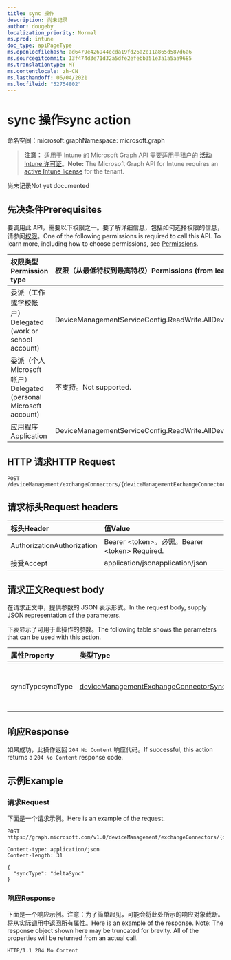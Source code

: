 ```yaml
---
title: sync 操作
description: 尚未记录
author: dougeby
localization_priority: Normal
ms.prod: intune
doc_type: apiPageType
ms.openlocfilehash: ad6479e426944ecda19fd26a2e11a865d587d6a6
ms.sourcegitcommit: 13f474d3e71d32a5dfe2efebb351e3a1a5aa9685
ms.translationtype: MT
ms.contentlocale: zh-CN
ms.lasthandoff: 06/04/2021
ms.locfileid: "52754802"
---
```

# <a name="sync-action"></a><span data-ttu-id="684d5-103">sync 操作</span><span class="sxs-lookup"><span data-stu-id="684d5-103">sync action</span></span>

<span data-ttu-id="684d5-104">命名空间：microsoft.graph</span><span class="sxs-lookup"><span data-stu-id="684d5-104">Namespace: microsoft.graph</span></span>

> <span data-ttu-id="684d5-105">**注意：** 适用于 Intune 的 Microsoft Graph API 需要适用于租户的 [活动 Intune 许可证](https://go.microsoft.com/fwlink/?linkid=839381)。</span><span class="sxs-lookup"><span data-stu-id="684d5-105">**Note:** The Microsoft Graph API for Intune requires an [active Intune license](https://go.microsoft.com/fwlink/?linkid=839381) for the tenant.</span></span>

<span data-ttu-id="684d5-106">尚未记录</span><span class="sxs-lookup"><span data-stu-id="684d5-106">Not yet documented</span></span>

## <a name="prerequisites"></a><span data-ttu-id="684d5-107">先决条件</span><span class="sxs-lookup"><span data-stu-id="684d5-107">Prerequisites</span></span>
<span data-ttu-id="684d5-p101">要调用此 API，需要以下权限之一。要了解详细信息，包括如何选择权限的信息，请参阅[权限](/graph/permissions-reference)。</span><span class="sxs-lookup"><span data-stu-id="684d5-p101">One of the following permissions is required to call this API. To learn more, including how to choose permissions, see [Permissions](/graph/permissions-reference).</span></span>

|<span data-ttu-id="684d5-110">权限类型</span><span class="sxs-lookup"><span data-stu-id="684d5-110">Permission type</span></span>|<span data-ttu-id="684d5-111">权限（从最低特权到最高特权）</span><span class="sxs-lookup"><span data-stu-id="684d5-111">Permissions (from least to most privileged)</span></span>|
|:---|:---|
|<span data-ttu-id="684d5-112">委派（工作或学校帐户）</span><span class="sxs-lookup"><span data-stu-id="684d5-112">Delegated (work or school account)</span></span>|<span data-ttu-id="684d5-113">DeviceManagementServiceConfig.ReadWrite.All</span><span class="sxs-lookup"><span data-stu-id="684d5-113">DeviceManagementServiceConfig.ReadWrite.All</span></span>|
|<span data-ttu-id="684d5-114">委派（个人 Microsoft 帐户）</span><span class="sxs-lookup"><span data-stu-id="684d5-114">Delegated (personal Microsoft account)</span></span>|<span data-ttu-id="684d5-115">不支持。</span><span class="sxs-lookup"><span data-stu-id="684d5-115">Not supported.</span></span>|
|<span data-ttu-id="684d5-116">应用程序</span><span class="sxs-lookup"><span data-stu-id="684d5-116">Application</span></span>|<span data-ttu-id="684d5-117">DeviceManagementServiceConfig.ReadWrite.All</span><span class="sxs-lookup"><span data-stu-id="684d5-117">DeviceManagementServiceConfig.ReadWrite.All</span></span>|

## <a name="http-request"></a><span data-ttu-id="684d5-118">HTTP 请求</span><span class="sxs-lookup"><span data-stu-id="684d5-118">HTTP Request</span></span>
<!-- {
  "blockType": "ignored"
}
-->
``` http
POST /deviceManagement/exchangeConnectors/{deviceManagementExchangeConnectorId}/sync
```

## <a name="request-headers"></a><span data-ttu-id="684d5-119">请求标头</span><span class="sxs-lookup"><span data-stu-id="684d5-119">Request headers</span></span>
|<span data-ttu-id="684d5-120">标头</span><span class="sxs-lookup"><span data-stu-id="684d5-120">Header</span></span>|<span data-ttu-id="684d5-121">值</span><span class="sxs-lookup"><span data-stu-id="684d5-121">Value</span></span>|
|:---|:---|
|<span data-ttu-id="684d5-122">Authorization</span><span class="sxs-lookup"><span data-stu-id="684d5-122">Authorization</span></span>|<span data-ttu-id="684d5-123">Bearer &lt;token&gt;。必需。</span><span class="sxs-lookup"><span data-stu-id="684d5-123">Bearer &lt;token&gt; Required.</span></span>|
|<span data-ttu-id="684d5-124">接受</span><span class="sxs-lookup"><span data-stu-id="684d5-124">Accept</span></span>|<span data-ttu-id="684d5-125">application/json</span><span class="sxs-lookup"><span data-stu-id="684d5-125">application/json</span></span>|

## <a name="request-body"></a><span data-ttu-id="684d5-126">请求正文</span><span class="sxs-lookup"><span data-stu-id="684d5-126">Request body</span></span>
<span data-ttu-id="684d5-127">在请求正文中，提供参数的 JSON 表示形式。</span><span class="sxs-lookup"><span data-stu-id="684d5-127">In the request body, supply JSON representation of the parameters.</span></span>

<span data-ttu-id="684d5-128">下表显示了可用于此操作的参数。</span><span class="sxs-lookup"><span data-stu-id="684d5-128">The following table shows the parameters that can be used with this action.</span></span>

|<span data-ttu-id="684d5-129">属性</span><span class="sxs-lookup"><span data-stu-id="684d5-129">Property</span></span>|<span data-ttu-id="684d5-130">类型</span><span class="sxs-lookup"><span data-stu-id="684d5-130">Type</span></span>|<span data-ttu-id="684d5-131">Description</span><span class="sxs-lookup"><span data-stu-id="684d5-131">Description</span></span>|
|:---|:---|:---|
|<span data-ttu-id="684d5-132">syncType</span><span class="sxs-lookup"><span data-stu-id="684d5-132">syncType</span></span>|[<span data-ttu-id="684d5-133">deviceManagementExchangeConnectorSyncType</span><span class="sxs-lookup"><span data-stu-id="684d5-133">deviceManagementExchangeConnectorSyncType</span></span>](../resources/intune-onboarding-devicemanagementexchangeconnectorsynctype.md)|<span data-ttu-id="684d5-134">将执行的同步类型，完全同步或增量同步。</span><span class="sxs-lookup"><span data-stu-id="684d5-134">The type of sync which will be executed, full sync or delta sync.</span></span>|



## <a name="response"></a><span data-ttu-id="684d5-135">响应</span><span class="sxs-lookup"><span data-stu-id="684d5-135">Response</span></span>
<span data-ttu-id="684d5-136">如果成功，此操作返回 `204 No Content` 响应代码。</span><span class="sxs-lookup"><span data-stu-id="684d5-136">If successful, this action returns a `204 No Content` response code.</span></span>

## <a name="example"></a><span data-ttu-id="684d5-137">示例</span><span class="sxs-lookup"><span data-stu-id="684d5-137">Example</span></span>

### <a name="request"></a><span data-ttu-id="684d5-138">请求</span><span class="sxs-lookup"><span data-stu-id="684d5-138">Request</span></span>
<span data-ttu-id="684d5-139">下面是一个请求示例。</span><span class="sxs-lookup"><span data-stu-id="684d5-139">Here is an example of the request.</span></span>
``` http
POST https://graph.microsoft.com/v1.0/deviceManagement/exchangeConnectors/{deviceManagementExchangeConnectorId}/sync

Content-type: application/json
Content-length: 31

{
  "syncType": "deltaSync"
}
```

### <a name="response"></a><span data-ttu-id="684d5-140">响应</span><span class="sxs-lookup"><span data-stu-id="684d5-140">Response</span></span>
<span data-ttu-id="684d5-p102">下面是一个响应示例。注意：为了简单起见，可能会将此处所示的响应对象截断。将从实际调用中返回所有属性。</span><span class="sxs-lookup"><span data-stu-id="684d5-p102">Here is an example of the response. Note: The response object shown here may be truncated for brevity. All of the properties will be returned from an actual call.</span></span>
``` http
HTTP/1.1 204 No Content
```




